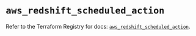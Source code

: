 # `aws_redshift_scheduled_action`

Refer to the Terraform Registry for docs: [`aws_redshift_scheduled_action`](https://registry.terraform.io/providers/hashicorp/aws/4.54.0/docs/resources/redshift_scheduled_action).
